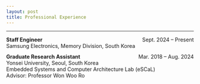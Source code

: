 ```yaml
---
layout: post
title: Professional Experience
---
```


---
<!-- Samsung Experience -->
<div style="display: flex; justify-content: space-between; align-items: baseline; flex-wrap: wrap;">
  <strong>Staff Engineer</strong>
  <span style="text-align: right;">Sept. 2024 &ndash; Present</span>
</div>
<div>Samsung Electronics, Memory Division, South Korea</div>

<div class="exp-separator" style="margin-top: 0.75rem;"></div>

<!-- Yonsei University Experience -->
<div style="display: flex; justify-content: space-between; align-items: baseline; flex-wrap: wrap;">
  <strong>Graduate Research Assistant</strong>
  <span style="text-align: right;">Mar. 2018 &ndash; Aug. 2024</span>
</div>
<div>Yonsei University, Seoul, South Korea</div>
<div>Embedded Systems and Computer Architecture Lab (eSCaL)</div>
<div>Advisor: Professor Won Woo Ro</div>
